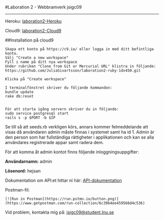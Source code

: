 #Laboration 2 - Webbramverk
jsigc09

----

Heroku: [laboration2-Heroku](https://limitless-falls-33806.herokuapp.com/)

Cloud9: [laboration2-Cloud9](https://laboration2-api-juliasivartsson.c9users.io)

##Installation på cloud9

```
Skapa ett konto på https://c9.io/ eller logga in med ditt befintliga konto.
Välj "Create a new workspace"
Fyll i name på ditt nya workspace
Under rubriken "Clone from Git or Mercurial URL" klistra in följande: 
https://github.com/JuliaSivartsson/laboration2-ruby-1dv450.git

Klicka på "Create workspace"

I terminalfönstret skriver du följande kommandon:
bundle update
rake db:reset


För att starta igång servern skriver du in följande:
sudo service postgresql start
rails s -p $PORT -b $IP

```

Se till så att seeds.rb verkligen körs, annars kommer felmeddelande att visas då användaren admin måste finnas i systemet samt ha id 1.
Admin är den person som har fullständiga rättigheter i applikationen och kan se alla användares registrerade appar samt radera dem.

För att komma åt admin kontot finns följande inloggningsuppgifter:

**Användarnamn:** admin

**Lösenord:** hejsan

Dokumentation om API:et hittar ni här: [API-dokumentation](https://github.com/JuliaSivartsson/laboration2-ruby-1dv450/blob/master/API-dokumentation)

Postman-fil:

```
[![Run in Postman](https://run.pstmn.io/button.png)](https://www.getpostman.com/run-collection/6c39b4ee459566d4c536)
```

Vid problem, kontakta mig på: jsigc09@student.lnu.se
